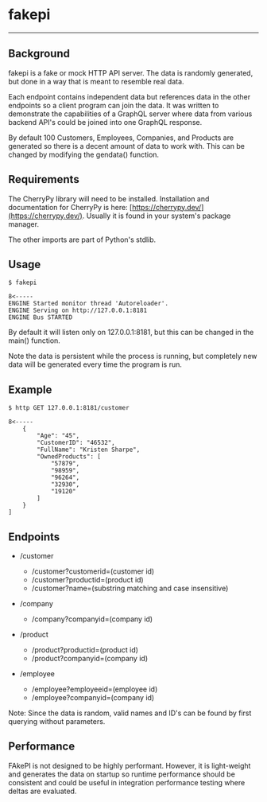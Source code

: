 # fakepi

---

## Background

fakepi is a fake or mock HTTP API server. The data is randomly generated, but done in a way that is meant to resemble real data.

Each endpoint contains independent data but references data in the other endpoints so a client program can join the data. It was written to demonstrate the capabilities of a GraphQL server where data from various backend API's could be joined into one GraphQL response.

By default 100 Customers, Employees, Companies, and Products are generated so there is a decent amount of data to work with. This can be changed by modifying the gendata() function.

## Requirements

The CherryPy library will need to be installed. Installation and documentation for CherryPy is here: [https://cherrypy.dev/](https://cherrypy.dev/). Usually it is found in your system's package manager.

The other imports are part of Python's stdlib.

## Usage
```
$ fakepi

8<-----
ENGINE Started monitor thread 'Autoreloader'.
ENGINE Serving on http://127.0.0.1:8181
ENGINE Bus STARTED
```

By default it will listen only on 127.0.0.1:8181, but this can be changed in the main() function.

Note the data is persistent while the process is running, but completely new data will be generated every time the program is run.

## Example
```
$ http GET 127.0.0.1:8181/customer

8<-----
    {
        "Age": "45",
        "CustomerID": "46532",
        "FullName": "Kristen Sharpe",
        "OwnedProducts": [
            "57879",
            "98959",
            "96264",
            "32930",
            "19120"
        ]
    }
]
```

## Endpoints

* /customer
    * /customer?customerid=(customer id)
    * /customer?productid=(product id)
    * /customer?name=(substring matching and case insensitive)

* /company
    * /company?companyid=(company id)

* /product
    * /product?productid=(product id)
    * /product?companyid=(company id)

* /employee
    * /employee?employeeid=(employee id)
    * /employee?companyid=(company id)

Note: Since the data is random, valid names and ID's can be found by first querying without parameters.

## Performance

FAkePI is not designed to be highly performant. However, it is light-weight and generates the data on startup so runtime performance should be consistent and could be useful in integration performance testing where deltas are evaluated.
